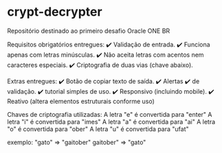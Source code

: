 # crypt-decrypter
Repositório destinado ao primeiro desafio Oracle ONE BR

Requisitos obrigatórios entregues:
    ✔️ Validação de entrada.
        ✔️ Funciona apenas com letras minúsculas.
        ✔️ Não aceita letras com acentos nem caracteres especiais.
    ✔️ Criptografia de duas vias (chave abaixo).

Extras entregues:
    ✔️ Botão de copiar texto de saída.
    ✔️ Alertas
        ✔️ de validação.
        ✔️ tutorial simples de uso.
    ✔️ Responsivo (incluindo mobile).
    ✔️ Reativo (altera elementos estruturais conforme uso)



Chaves de criptografia utilizadas:
    A letra "e" é convertida para "enter"
    A letra "i" é convertida para "imes"
    A letra "a" é convertida para "ai"
    A letra "o" é convertida para "ober"
    A letra "u" é convertida para "ufat"

exemplo:
"gato" => "gaitober"
gaitober" => "gato"


